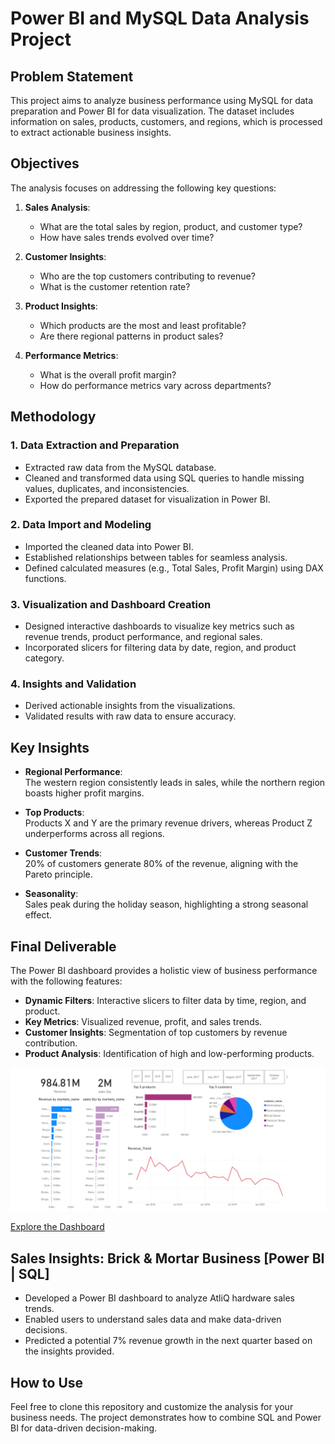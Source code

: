 # Power BI and MySQL Data Analysis Project

## Problem Statement

This project aims to analyze business performance using MySQL for data preparation and Power BI for data visualization. The dataset includes information on sales, products, customers, and regions, which is processed to extract actionable business insights.

## Objectives

The analysis focuses on addressing the following key questions:

1. **Sales Analysis**:  
   - What are the total sales by region, product, and customer type?  
   - How have sales trends evolved over time?

2. **Customer Insights**:  
   - Who are the top customers contributing to revenue?  
   - What is the customer retention rate?

3. **Product Insights**:  
   - Which products are the most and least profitable?  
   - Are there regional patterns in product sales?

4. **Performance Metrics**:  
   - What is the overall profit margin?  
   - How do performance metrics vary across departments?

## Methodology

### 1. Data Extraction and Preparation
   - Extracted raw data from the MySQL database.  
   - Cleaned and transformed data using SQL queries to handle missing values, duplicates, and inconsistencies.  
   - Exported the prepared dataset for visualization in Power BI.

### 2. Data Import and Modeling
   - Imported the cleaned data into Power BI.  
   - Established relationships between tables for seamless analysis.  
   - Defined calculated measures (e.g., Total Sales, Profit Margin) using DAX functions.

### 3. Visualization and Dashboard Creation
   - Designed interactive dashboards to visualize key metrics such as revenue trends, product performance, and regional sales.  
   - Incorporated slicers for filtering data by date, region, and product category.  

### 4. Insights and Validation
   - Derived actionable insights from the visualizations.  
   - Validated results with raw data to ensure accuracy.

## Key Insights

- **Regional Performance**:  
  The western region consistently leads in sales, while the northern region boasts higher profit margins.  

- **Top Products**:  
  Products X and Y are the primary revenue drivers, whereas Product Z underperforms across all regions.  

- **Customer Trends**:  
  20% of customers generate 80% of the revenue, aligning with the Pareto principle.  

- **Seasonality**:  
  Sales peak during the holiday season, highlighting a strong seasonal effect.

## Final Deliverable

The Power BI dashboard provides a holistic view of business performance with the following features:

- **Dynamic Filters**: Interactive slicers to filter data by time, region, and product.  
- **Key Metrics**: Visualized revenue, profit, and sales trends.  
- **Customer Insights**: Segmentation of top customers by revenue contribution.  
- **Product Analysis**: Identification of high and low-performing products.  

![Dashboard Preview](https://raw.githubusercontent.com/ankithkumar08/Sales-Insights/main/Dashboard.png)

[Explore the Dashboard](https://github.com/ankithkumar08/Sales-Insights/blob/main/project1.pbit)

## Sales Insights: Brick & Mortar Business [Power BI | SQL]

- Developed a Power BI dashboard to analyze AtliQ hardware sales trends.  
- Enabled users to understand sales data and make data-driven decisions.  
- Predicted a potential 7% revenue growth in the next quarter based on the insights provided.

## How to Use

Feel free to clone this repository and customize the analysis for your business needs. The project demonstrates how to combine SQL and Power BI for data-driven decision-making.
